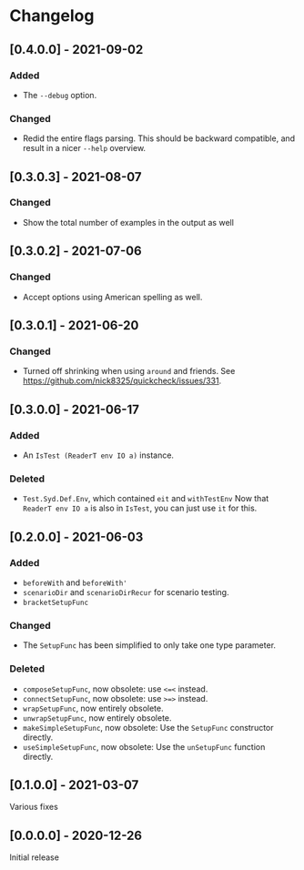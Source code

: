 # Changelog

## [0.4.0.0] - 2021-09-02

### Added

* The `--debug` option.

### Changed

* Redid the entire flags parsing.
  This should be backward compatible, and result in a nicer `--help` overview.

## [0.3.0.3] - 2021-08-07

### Changed

* Show the total number of examples in the output as well

## [0.3.0.2] - 2021-07-06

### Changed

* Accept options using American spelling as well.

## [0.3.0.1] - 2021-06-20

### Changed

* Turned off shrinking when using `around` and friends. See https://github.com/nick8325/quickcheck/issues/331.

## [0.3.0.0] - 2021-06-17

### Added

* An `IsTest (ReaderT env IO a)` instance.

### Deleted

* `Test.Syd.Def.Env`, which contained `eit` and `withTestEnv`
  Now that `ReaderT env IO a` is also in `IsTest`, you can just use `it` for this.

## [0.2.0.0] - 2021-06-03

### Added

* `beforeWith` and `beforeWith'`
* `scenarioDir` and `scenarioDirRecur` for scenario testing.
* `bracketSetupFunc`

### Changed

* The `SetupFunc` has been simplified to only take one type parameter.

### Deleted

* `composeSetupFunc`, now obsolete: use `<=<` instead.
* `connectSetupFunc`, now obsolete: use `>=>` instead.
* `wrapSetupFunc`, now entirely obsolete.
* `unwrapSetupFunc`, now entirely obsolete.
* `makeSimpleSetupFunc`, now obsolete: Use the `SetupFunc` constructor directly.
* `useSimpleSetupFunc`, now obsolete: Use the `unSetupFunc` function directly.

## [0.1.0.0] - 2021-03-07

Various fixes

## [0.0.0.0] - 2020-12-26

Initial release
